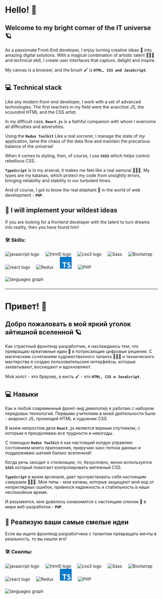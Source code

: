 # Hello! 👋 

## Welcome to my bright corner of the IT universe 🪐

As a passionate Front-End developer, I enjoy turning creative ideas 🎨 into amazing digital solutions. With a magical combination of artistic talent 👨🏼‍🎨 and technical skill, I create user interfaces that capture, delight and inspire. 

My canvas is a browser, and the brush 🖌️ is **`HTML, CSS and JavaScript`**.

## 💻 Technical stack 

Like any modern front-end developer, I work with a set of advanced technologies. The first teachers in my field were the anarchist JS, the scoundrel HTML and the CSS artist. 

In my difficult case, **`React.js`** is a faithful companion with whom I overcome all difficulties and adversities. 

Using the **`Redux Toolkit`** Like a real sorcerer, I manage the state of my application, tame the chaos of the data flow and maintain the precarious balance of the universe! 

When it comes to styling, then, of course, I use **`SASS`** which helps control rebellious CSS. 

**`TypeScript`** is in my arsenal, it makes me feel like a real samurai 🎌🥷🏻. My types are my katanas, which protect my code from unsightly errors, bringing reliability and stability in our turbulent times.

And of course, I got to know the real elephant 🐘 in the world of web development - **`PHP`**.

## 🌟 I will implement your wildest ideas

If you are looking for a frontend developer with the talent to turn dreams into reality, then you have found him!

<h3 align="left">🛠 Skills:</h3>

###

<div align="left">
  <img src="https://cdn.jsdelivr.net/gh/devicons/devicon/icons/javascript/javascript-original.svg" height="40" alt="javascript logo"  />
  <img width="12" />
  <img src="https://cdn.jsdelivr.net/gh/devicons/devicon/icons/html5/html5-original.svg" height="40" alt="html5 logo"  />
  <img width="12" />
  <img src="https://cdn.jsdelivr.net/gh/devicons/devicon/icons/css3/css3-original.svg" height="40" alt="css3 logo"  />
  <img width="12" />
  <img src="https://raw.githubusercontent.com/danielcranney/readme-generator/main/public/icons/skills/sass-colored.svg" height="40" alt="Sass"/>
  <img width="12" />
  <img src="https://raw.githubusercontent.com/danielcranney/readme-generator/main/public/icons/skills/bootstrap-colored.svg" height="40" alt="Bootstrap" />
  <img width="12" />
  <img src="https://cdn.jsdelivr.net/gh/devicons/devicon/icons/react/react-original.svg" height="40" alt="react logo"  />
  <img width="12" />
  <img src="https://raw.githubusercontent.com/danielcranney/readme-generator/main/public/icons/skills/redux-colored.svg" height="40" alt="Redux" />
  <img width="12" />
  <img src="https://raw.githubusercontent.com/devicons/devicon/master/icons/typescript/typescript-original.svg" alt="typescript" height="40"/>
  <img width="12" />
  <img src="https://raw.githubusercontent.com/danielcranney/readme-generator/main/public/icons/skills/php-colored.svg" height="40" alt="PHP"/>
  <img width="12" />
</div>

###

###

<div align="left">
  <img src="https://github-readme-stats.vercel.app/api/top-langs?username=Vadoc1337&locale=en&hide_title=false&layout=compact&card_width=490&langs_count=5&theme=dracula&hide_border=false&order=2" height="150" alt="languages graph"  />
</div>

###
________________

# Привет! 👋 

## Добро пожаловать в мой яркий уголок айтишной вселенной 🪐 

Как страстный фронтенд-разработчик, я наслаждаюсь тем, что превращаю креативные идеи 🎨 в потрясающие цифровые решения. С магическим сочетанием художественного таланта 👨🏼‍🎨 и технического мастерства я создаю пользовательские интерфейсы, которые захватывают, восхищают и вдохновляют. 

Мой холст - это браузер, а кисть 🖌️ - это **`HTML, CSS и JavaScript`**.

## 💻 Навыки 

Как и любой современный фронт-энд девелопер я работаю с набором передовых технологий. Первыми учителями в моей деятельности были - анархист JS, прохиндей HTML и художник CSS. 

В моем непростом деле **`React.js`** является верным спутником, с которым я преодолеваю все трудности и невзгоды. 

С помощью **`Redux Toolkit`** я как настоящий колдун управляю состоянием моего приложения, приручаю хаос потока данных и поддерживаю шаткий баланс вселенной! 

Когда речь заходит о стилизации, то, безусловно, мною используется **`SASS`** который помогает контролировать мятежный CSS. 

**`TypeScript`** в моем арсенале, дает прочувствовать себя настоящим самураем 🎌🥷🏻. Мои типы - мои катаны, которые защищают мой код от неприглядных ошибок, привнося надежность и стабильность в наше неспокойное время.

И разумеется, мне довелось ознакомится с настоящим слоном 🐘 в мире веб-разработки - **`PHP`**.

## 🌟 Реализую ваши самые смелые идеи

Если вы ищете фронтенд-разработчика с талантом превращать мечты в реальность, то вы нашли его! 
###

<h3 align="left">🛠 Скиллы:</h3>

###

<div align="left">
  <img src="https://cdn.jsdelivr.net/gh/devicons/devicon/icons/javascript/javascript-original.svg" height="40" alt="javascript logo"  />
  <img width="12" />
  <img src="https://cdn.jsdelivr.net/gh/devicons/devicon/icons/html5/html5-original.svg" height="40" alt="html5 logo"  />
  <img width="12" />
  <img src="https://cdn.jsdelivr.net/gh/devicons/devicon/icons/css3/css3-original.svg" height="40" alt="css3 logo"  />
  <img width="12" />
  <img src="https://raw.githubusercontent.com/danielcranney/readme-generator/main/public/icons/skills/sass-colored.svg" height="40" alt="Sass"/>
  <img width="12" />
  <img src="https://raw.githubusercontent.com/danielcranney/readme-generator/main/public/icons/skills/bootstrap-colored.svg" height="40" alt="Bootstrap" />
  <img width="12" />
  <img src="https://cdn.jsdelivr.net/gh/devicons/devicon/icons/react/react-original.svg" height="40" alt="react logo"  />
  <img width="12" />
  <img src="https://raw.githubusercontent.com/danielcranney/readme-generator/main/public/icons/skills/redux-colored.svg" height="40" alt="Redux" />
  <img width="12" />
  <img src="https://raw.githubusercontent.com/devicons/devicon/master/icons/typescript/typescript-original.svg" alt="typescript" height="40"/>
  <img width="12" />
  <img src="https://raw.githubusercontent.com/danielcranney/readme-generator/main/public/icons/skills/php-colored.svg" height="40" alt="PHP"/>
  <img width="12" />
</div>

###

###

<div align="left">
  <img src="https://github-readme-stats.vercel.app/api/top-langs?username=Vadoc1337&locale=en&hide_title=false&layout=compact&card_width=490&langs_count=5&theme=dracula&hide_border=false&order=2" height="150" alt="languages graph"  />
</div>

###
